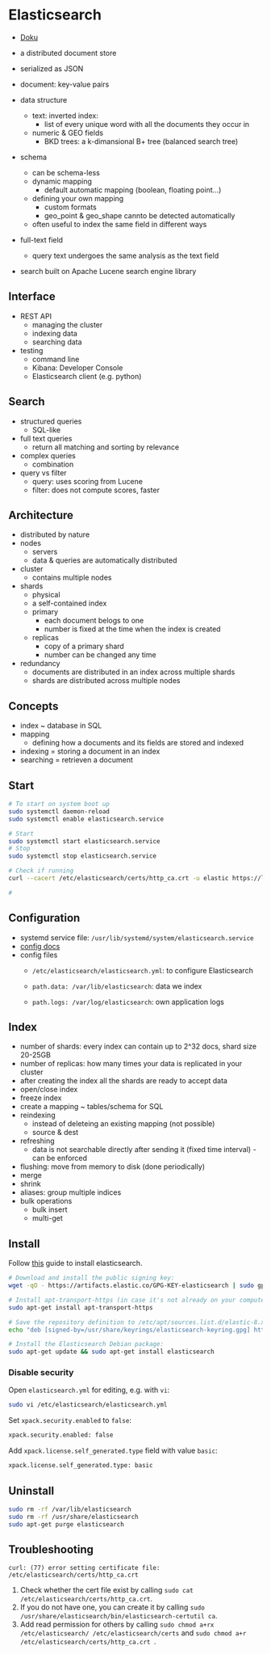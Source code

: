# Elasticsearch

- [Doku](https://www.elastic.co/guide/en/elasticsearch/reference/current/elasticsearch-intro.html)

- a distributed document store
- serialized as JSON
- document: key-value pairs
- data structure
	- text: inverted index: 
		- list of every unique word with all the documents they occur in
	- numeric & GEO fields
		- BKD trees: a k-dimansional B+ tree (balanced search tree)
- schema
	- can be schema-less
	- dynamic mapping
		- default automatic mapping (boolean, floating point...)
	- defining your own mapping
		- custom formats
		- geo_point & geo_shape cannto be detected automatically
	- often useful to index the same field in different ways
- full-text field
	- query text undergoes the same analysis as the text field
- search built on Apache Lucene search engine library

## Interface

- REST API
	- managing the cluster
	- indexing data
	- searching data
- testing
	- command line
	- Kibana: Developer Console
	- Elasticsearch client (e.g. python)

## Search

- structured queries
	- SQL-like
- full text queries
	- return all matching and sorting by relevance
- complex queries
	- combination
- query vs filter
	- query: uses scoring from Lucene
	- filter: does not compute scores, faster

## Architecture

- distributed by nature
- nodes
	- servers
	- data & queries are automatically distributed
- cluster
	- contains multiple nodes
- shards
	- physical
	- a self-contained index
	- primary
		- each document belogs to one
		- number is fixed at the time when the index is created
	- replicas
		- copy of a primary shard
		- number can be changed any time
- redundancy
	- documents are distributed in an index across multiple shards
	- shards are distributed across multiple nodes

## Concepts

- index ~ database in SQL
- mapping
	- defining how a documents and its fields are stored and indexed
- indexing = storing a document in an index
- searching = retrieven a document

## Start

```bash
# To start on system boot up
sudo systemctl daemon-reload
sudo systemctl enable elasticsearch.service

# Start
sudo systemctl start elasticsearch.service
# Stop
sudo systemctl stop elasticsearch.service

# Check if running
curl --cacert /etc/elasticsearch/certs/http_ca.crt -u elastic https://localhost:9200

# 
```

## Configuration

- systemd service file: `/usr/lib/systemd/system/elasticsearch.service`
- [config docs](https://www.elastic.co/guide/en/elasticsearch/reference/current/settings.html)
- config files
	- `/etc/elasticsearch/elasticsearch.yml`: to configure Elasticsearch

	- `path.data: /var/lib/elasticsearch`: data we index
	- `path.logs: /var/log/elasticsearch`: own application logs

## Index

- number of shards: every index can contain up to 2^32 docs, shard size 20-25GB
- number of replicas: how many times your data is replicated in your cluster
- after creating the index all the shards are ready to accept data
- open/close index
- freeze index
- create a mapping ~ tables/schema for SQL
- reindexing
	- instead of deleteing an existing mapping (not possible)
	- source & dest
- refreshing
	- data is not searchable directly after sending it (fixed time interval) - can be enforced
- flushing: move from memory to disk (done periodically)
- merge
- shrink
- aliases: group multiple indices
- bulk operations
	- bulk insert
	- multi-get

## Install

Follow [this](https://www.elastic.co/guide/en/elasticsearch/reference/current/install-elasticsearch.html) guide to install elasticsearch. 

```bash
# Download and install the public signing key:
wget -qO - https://artifacts.elastic.co/GPG-KEY-elasticsearch | sudo gpg --dearmor -o /usr/share/keyrings/elasticsearch-keyring.gpg

# Install apt-transport-https (in case it's not already on your computer):
sudo apt-get install apt-transport-https

# Save the repository definition to /etc/apt/sources.list.d/elastic-8.x.list:
echo "deb [signed-by=/usr/share/keyrings/elasticsearch-keyring.gpg] https://artifacts.elastic.co/packages/8.x/apt stable main" | sudo tee /etc/apt/sources.list.d/elastic-8.x.list

# Install the Elasticsearch Debian package:
sudo apt-get update && sudo apt-get install elasticsearch
```

### Disable security

Open `elasticsearch.yml` for editing, e.g. with `vi`:
```bash
sudo vi /etc/elasticsearch/elasticsearch.yml
```

Set `xpack.security.enabled` to `false`:
```bash
xpack.security.enabled: false
```

Add `xpack.license.self_generated.type` field with value `basic`:
```bash
xpack.license.self_generated.type: basic
```

## Uninstall

```bash
sudo rm -rf /var/lib/elasticsearch
sudo rm -rf /usr/share/elasticsearch
sudo apt-get purge elasticsearch
```

## Troubleshooting

`curl: (77) error setting certificate file: /etc/elasticsearch/certs/http_ca.crt`

1. Check whether the cert file exist by calling `sudo cat /etc/elasticsearch/certs/http_ca.crt`.
2. If you do not have one, you can create it by calling `sudo /usr/share/elasticsearch/bin/elasticsearch-certutil ca`.
3. Add read permission for others by calling `sudo chmod a+rx /etc/elasticsearch/ /etc/elasticsearch/certs` and `sudo chmod a+r /etc/elasticsearch/certs/http_ca.crt `.
